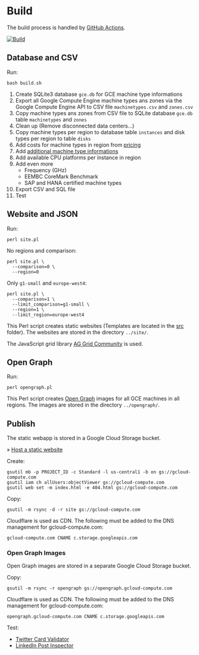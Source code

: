 # Build

The build process is handled by [GitHub Actions](https://github.com/Cyclenerd/google-cloud-compute-machine-types/actions/workflows/build.yml).

[![Build](https://github.com/Cyclenerd/google-cloud-compute-machine-types/actions/workflows/build.yml/badge.svg)](https://github.com/Cyclenerd/google-cloud-compute-machine-types/actions/workflows/build.yml)

## Database and CSV

Run:
```shell
bash build.sh
```

1. Create SQLite3 database `gce.db` for GCE machine type informations
1. Export all Google Compute Engine machine types ans zones via the Google Compute Engine API to CSV file `machinetypes.csv` and `zones.csv`
1. Copy machine types ans zones from CSV file to SQLite database `gce.db` table `machinetypes` and `zones`
1. Clean up (Remove disconnected data centers...)
1. Copy machine types per region to database table `instances` and disk types per region to table `disks`
1. Add costs for machine types in region from [pricing](https://github.com/Cyclenerd/google-cloud-pricing-cost-calculator)
1. Add [additional machine type informations](../instances/series/)
1. Add available CPU platforms per instance in region
1. Add even more
	* Frequency (GHz)
	* EEMBC CoreMark Benchmark
	* SAP and HANA certified machine types
1. Export CSV and SQL file
1. Test

## Website and JSON

Run:
```shell
perl site.pl
```

No regions and comparison:
```shell
perl site.pl \
  --comparison=0 \
  --region=0
```

Only `g1-small` and `europe-west4`:
```shell
perl site.pl \
  --comparison=1 \
  --limit_comparison=g1-small \
  --region=1 \
  --limit_region=europe-west4
```

This Perl script creates static websites (Templates are located in the [src](./src/) folder).
The websites are stored in the directory `../site/`.

The JavaScript grid library [AG Grid Community](https://www.ag-grid.com/) is used.

## Open Graph

Run:
```shell
perl opengraph.pl
```

This Perl script creates [Open Graph](https://ogp.me/) images for all GCE machines in all regions.
The images are stored in the directory `../opengraph/`.

## Publish

The static webapp is stored in a Google Cloud Storage bucket.

» [Host a static website](https://cloud.google.com/storage/docs/hosting-static-website)

Create:
```shell
gsutil mb -p PROJECT_ID -c Standard -l us-central1 -b on gs://gcloud-compute.com
gsutil iam ch allUsers:objectViewer gs://gcloud-compute.com
gsutil web set -m index.html -e 404.html gs://gcloud-compute.com
```

Copy:
```shell
gsutil -m rsync -d -r site gs://gcloud-compute.com
```

Cloudflare is used as CDN. The following must be added to the DNS management for gcloud-compute.com:

```text
gcloud-compute.com CNAME c.storage.googleapis.com
```

### Open Graph Images

Open Graph images are stored in a separate Google Cloud Storage bucket.

Copy:
```shell
gsutil -m rsync -r opengraph gs://opengraph.gcloud-compute.com
```

Cloudflare is used as CDN. The following must be added to the DNS management for gcloud-compute.com:

```text
opengraph.gcloud-compute.com CNAME c.storage.googleapis.com
```

Test:

* [Twitter Card Validator](https://cards-dev.twitter.com/validator)
* [LinkedIn Post Inspector](https://www.linkedin.com/post-inspector/inspect/)